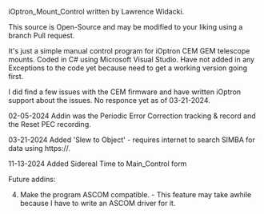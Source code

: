 iOptron_Mount_Control written by Lawrence Widacki.

This source is Open-Source and may be modified to your liking using a branch Pull request.

It's just a simple manual control program for iOptron CEM GEM telescope mounts.
Coded in C# using Microsoft Visual Studio.
Have not added in any Exceptions to the code yet because need to get a working version going first.

I did find a few issues with the CEM firmware and have written iOptron support about the issues. No responce yet as of 03-21-2024.

02-05-2024 Addin was the Periodic Error Correction tracking & record and the Reset PEC recording.

03-21-2024 Added 'Slew to Object' - requires internet to search SIMBA for data using https://.

11-13-2024 Added Sidereal Time to Main_Control form

Future addins:

4. Make the program ASCOM compatible. - This feature may take awhile because I have to write an ASCOM driver for it.
